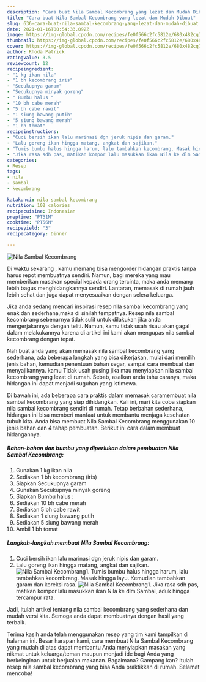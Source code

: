 ```yaml
---
description: "Cara buat Nila Sambal Kecombrang yang lezat dan Mudah Dibuat"
title: "Cara buat Nila Sambal Kecombrang yang lezat dan Mudah Dibuat"
slug: 636-cara-buat-nila-sambal-kecombrang-yang-lezat-dan-mudah-dibuat
date: 2021-01-16T00:54:33.092Z
image: https://img-global.cpcdn.com/recipes/fe0f566c2fc5812e/680x482cq70/nila-sambal-kecombrang-foto-resep-utama.jpg
thumbnail: https://img-global.cpcdn.com/recipes/fe0f566c2fc5812e/680x482cq70/nila-sambal-kecombrang-foto-resep-utama.jpg
cover: https://img-global.cpcdn.com/recipes/fe0f566c2fc5812e/680x482cq70/nila-sambal-kecombrang-foto-resep-utama.jpg
author: Rhoda Patrick
ratingvalue: 3.5
reviewcount: 12
recipeingredient:
- "1 kg ikan nila"
- "1 bh kecombrang iris"
- "Secukupnya garam"
- "Secukupnya minyak goreng"
- " Bumbu halus "
- "10 bh cabe merah"
- "5 bh cabe rawit"
- "1 siung bawang putih"
- "5 siung bawang merah"
- "1 bh tomat"
recipeinstructions:
- "Cuci bersih ikan lalu marinasi dgn jeruk nipis dan garam."
- "Lalu goreng ikan hingga matang, angkat dan sajikan."
- "Tumis bumbu halus hingga harum, lalu tambahkan kecombrang. Masak hingga layu. Kemudian tambahkan garam dan koreksi rasa."
- "Jika rasa sdh pas, matikan kompor lalu masukkan ikan Nila ke dlm Sambal, aduk hingga tercampur rata."
categories:
- Resep
tags:
- nila
- sambal
- kecombrang

katakunci: nila sambal kecombrang 
nutrition: 102 calories
recipecuisine: Indonesian
preptime: "PT31M"
cooktime: "PT56M"
recipeyield: "3"
recipecategory: Dinner

---
```



![Nila Sambal Kecombrang](https://img-global.cpcdn.com/recipes/fe0f566c2fc5812e/680x482cq70/nila-sambal-kecombrang-foto-resep-utama.jpg)

Di waktu  sekarang , kamu memang bisa mengorder hidangan praktis tanpa harus repot membuatnya sendiri. Namun, bagi mereka yang mau memberikan masakan special kepada orang tercinta, maka anda memang lebih bagus menghidangkannya sendiri. Lantaran, memasak di rumah jauh lebih sehat dan juga dapat menyesuaikan dengan selera keluarga.

Jika anda sedang mencari inspirasi resep nila sambal kecombrang yang enak dan sederhana,maka di sinilah tempatnya. Resep nila sambal kecombrang  sebenarnya tidak sulit untuk dilakukan jika anda mengerjakannya dengan teliti. Namun, kamu tidak usah risau akan gagal dalam melakukannya 
karena di artikel ini kami akan mengupas nila sambal kecombrang dengan tepat.  



Nah buat anda yang akan memasak nila sambal kecombrang yang sederhana, ada beberapa langkah yang bisa dikerjakan, mulai dari memilih jenis bahan, kemudian penentuan bahan segar, sampai cara membuat dan menyajikannya. kamu Tidak usah pusing jika mau menyiapkan nila sambal kecombrang yang lezat di rumah. Sebab, asalkan anda  tahu caranya, maka hidangan ini dapat menjadi suguhan yang istimewa.

Di bawah ini, ada beberapa cara praktis  dalam memasak caramembuat nila sambal kecombrang yang siap dihidangkan. Kali ini, mari kita coba siapkan nila sambal kecombrang sendiri di rumah. Tetap berbahan sederhana, hidangan ini bisa memberi manfaat untuk membantu menjaga kesehatan tubuh kita. Anda bisa membuat Nila Sambal Kecombrang menggunakan 10 jenis bahan dan 4 tahap pembuatan. Berikut ini cara dalam membuat hidangannya.

<!--inarticleads1-->

##### Bahan-bahan dan bumbu yang diperlukan dalam pembuatan Nila Sambal Kecombrang:

1. Gunakan 1 kg ikan nila
1. Sediakan 1 bh kecombrang (iris)
1. Siapkan Secukupnya garam
1. Gunakan Secukupnya minyak goreng
1. Siapkan  Bumbu halus :
1. Sediakan 10 bh cabe merah
1. Sediakan 5 bh cabe rawit
1. Sediakan 1 siung bawang putih
1. Sediakan 5 siung bawang merah
1. Ambil 1 bh tomat




<!--inarticleads2-->

##### Langkah-langkah membuat Nila Sambal Kecombrang:

1. Cuci bersih ikan lalu marinasi dgn jeruk nipis dan garam.
1. Lalu goreng ikan hingga matang, angkat dan sajikan.
<img src="https://img-global.cpcdn.com/steps/7d59246864737466/160x128cq70/nila-sambal-kecombrang-langkah-memasak-2-foto.jpg" alt="Nila Sambal Kecombrang">1. Tumis bumbu halus hingga harum, lalu tambahkan kecombrang. Masak hingga layu. Kemudian tambahkan garam dan koreksi rasa.
<img src="https://img-global.cpcdn.com/steps/3ac99c6120135739/160x128cq70/nila-sambal-kecombrang-langkah-memasak-3-foto.jpg" alt="Nila Sambal Kecombrang">1. Jika rasa sdh pas, matikan kompor lalu masukkan ikan Nila ke dlm Sambal, aduk hingga tercampur rata.




Jadi, itulah artikel tentang  nila sambal kecombrang  yang sederhana dan mudah versi kita. Semoga anda dapat membuatnya dengan hasil yang terbaik. 

Terima kasih anda telah menggunakan resep yang tim kami tampilkan di halaman ini. Besar harapan kami, cara membuat  Nila Sambal Kecombrang yang mudah di atas dapat membantu Anda menyiapkan masakan yang nikmat untuk keluarga/teman maupun menjadi ide bagi Anda yang berkeinginan untuk berjualan makanan. Bagaimana? Gampang kan? Itulah resep nila sambal kecombrang yang bisa Anda praktikkan di rumah. Selamat mencoba!


